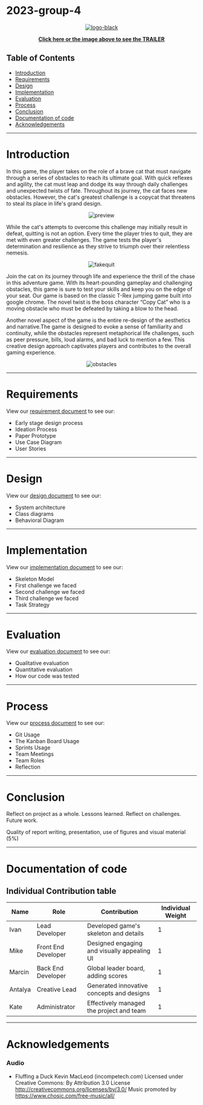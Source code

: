 # 2023-group-4
<p align="center">
  <a href="https://www.youtube.com/watch?v=3tliJh7fqAs&feature=youtu.be" target="_blank">
    <img src="https://user-images.githubusercontent.com/115186584/234676499-1ae72f70-5714-48dd-84e0-f50ff50b7a88.png" alt="logo-black">
  </a>
</p>

<p align="center">
  <b><a href="https://www.youtube.com/watch?v=3tliJh7fqAs&feature=youtu.be">Click here or the image above to see the TRAILER</a></b>
</p>



## Table of Contents
- [Introduction](#introduction)
- [Requirements](#requirements)
- [Design](#design)
- [Implementation](#implementation)
- [Evaluation](#evaluation)
- [Process](#process)
- [Conclusion](#conclusion)
- [Documentation of code](#documentation-of-code)
- [Acknowledgements](#acknowledgements)


---

# Introduction
In this game, the player takes on the role of a brave cat that must navigate through a series of obstacles to reach its ultimate goal. With quick reflexes and agility, the cat must leap and dodge its way through daily challenges and unexpected twists of fate.
Throughout its journey, the cat faces new obstacles. However, the cat's greatest challenge is a copycat that threatens to steal its place in life's grand design.

<p align="center">
  <img src="https://user-images.githubusercontent.com/115186584/234675414-1145062c-2e77-44c9-b8a0-42c76d686a2d.gif" alt="preview">
</p>

While the cat's attempts to overcome this challenge may initially result in defeat, quitting is not an option. Every time the player tries to quit, they are met with even greater challenges. The game tests the player's determination and resilience as they strive to triumph over their relentless nemesis.

<p align="center">
  <img src="https://user-images.githubusercontent.com/115186584/234676427-f851c859-2d44-406b-b9a6-48fdb2717d82.gif" alt="fakequit">
</p>


Join the cat on its journey through life and experience the thrill of the chase in this adventure game. With its heart-pounding gameplay and challenging obstacles, this game is sure to test your skills and keep you on the edge of your seat.
Our game is based on the classic T-Rex jumping game built into google chrome. The novel twist is the boss character “Copy Cat” who is a moving obstacle who must be defeated by taking a blow to the head.


Another novel aspect of the game is the entire re-design of the aesthetics and narrative.The game is designed to evoke a sense of familiarity and continuity, while the obstacles represent metaphorical life challenges, such as peer pressure, bills, loud alarms, and bad luck to mention a few. This creative design approach captivates players and contributes to the overall gaming experience.


<div align="center">

![obstacles](https://user-images.githubusercontent.com/115186584/234699042-85274579-3e91-49ca-a159-88e5e6103487.gif)

</div>

---

# Requirements

View our [requirement document](/Report/Requirements.md) to see our:
- Early stage design process 
- Ideation Process
- Paper Prototype
- Use Case Diagram
- User Stories


---

# Design

View our [design document](/Report/Design.md) to see our:
- System architecture
- Class diagrams
- Behavioral Diagram

---

# Implementation

View our [implementation document](/Report/Implementation.md) to see our:
- Skeleton Model
- First challenge we faced
- Second challenge we faced
- Third challenge we faced
- Task Strategy


---

# Evaluation

View our [evaluation document](/Report/Evaluation.md) to see our:
- Qualitative evaluation
- Quantitative evaluation 
- How our code was tested


---

# Process

View our [process document](/Report/Process.md) to see our:
- Git Usage
- The Kanban Board Usage
- Sprints Usage
- Team Meetings
- Team Roles
- Reflection


---

# Conclusion

Reflect on project as a whole. Lessons learned. Reflect on challenges. Future work.

Quality of report writing, presentation, use of figures and visual material (5%)

---

# Documentation of code

## Individual Contribution table

| Name       | Role               | Contribution                                 | Individual Weight  |
|------------|--------------------|----------------------------------------------|--------------------|
| Ivan       | Lead Developer     | Developed game's skeleton and details        |         1          |
| Mike       | Front End Developer| Designed engaging and visually appealing UI  |         1          |
| Marcin     | Back End Developer | Global leader board, adding scores           |         1          |
| Antalya    | Creative Lead      | Generated innovative concepts and designs    |         1          |
| Kate       | Administrator      | Effectively managed the project and team     |         1          |


---

# Acknowledgements

### Audio
- Fluffing a Duck Kevin MacLeod (incompetech.com)
Licensed under Creative Commons: By Attribution 3.0 License
http://creativecommons.org/licenses/by/3.0/
Music promoted by https://www.chosic.com/free-music/all/
